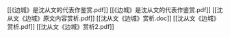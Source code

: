 [[《边城》是沈从文的代表作鉴赏.pdf]]
[[《边城》是沈从文的代表作鉴赏.pdf]]
[[沈从文《边城》原文内容赏析.pdf]]
[[沈从文《边城》赏析.doc]]
[[沈从文《边城》赏析.pdf]]
[[沈从文《边城》赏析2.pdf]]
